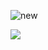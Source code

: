 
![new](https://github.com/user-attachments/assets/158a6736-868b-490d-8ba6-0065c95216b0)

![](https://komarev.com/ghpvc/?username=devp19&abbreviated=true&style=for-the-badge&color=2a2a2a)
